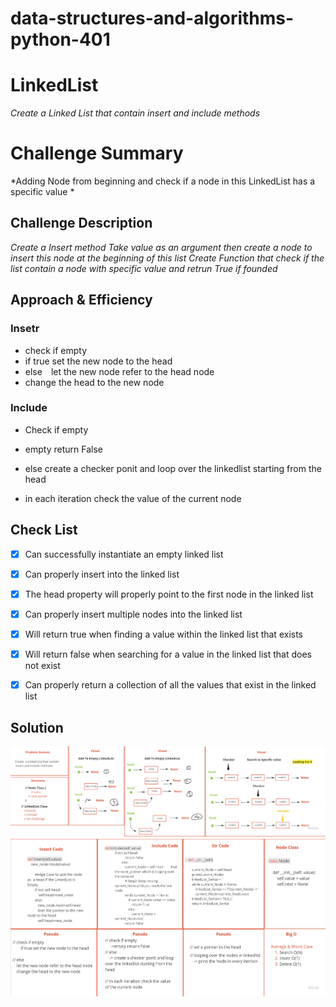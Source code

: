 # data-structures-and-algorithms-python-401

# LinkedList
*Create  a Linked List that contain  insert and include methods* 


# Challenge Summary
<!-- Short summary or background information -->

*Adding Node from beginning and check if a node in this LinkedList has a specific value *

## Challenge Description
<!-- Description of the challenge -->

*Create a  Insert method Take value as an argument then create a node to insert this node at the beginning of this list*
*Create Function that  check if the list contain a node with specific value and retrun True if founded*

## Approach & Efficiency
<!-- What approach did you take? Why? What is the Big O space/time for this approach? -->

### Insetr
- check if empty
- if true set the new node to the head
- else let the new node refer to the head node
- change the head to the new node

### Include

- Check if empty
- empty return False

- else create a checker ponit and loop over the linkedlist starting from the head
- in each iteration check the value of the current node

## Check List

- [x] Can successfully instantiate an empty linked list
- [x] Can properly insert into the linked list
- [x] The head property will properly point to the first node in the linked list
- [x] Can properly insert multiple nodes into the linked list
- [x] Will return true when finding a value within the linked list that exists
- [x] Will return false when searching for a value in the linked list that does not exist
- [x] Can properly return a collection of all the values that exist in the linked list



## Solution
<!-- Embedded whiteboard image -->

![Solution](/assets/LinkedList_Visual.jpg)
![Solution](/assets/LinkedList_codes.jpg)